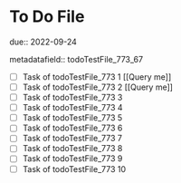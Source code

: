 # To Do File

due:: 2022-09-24

metadatafield:: todoTestFile_773_67

- [ ] Task of todoTestFile_773 1 [[Query me]]
- [ ] Task of todoTestFile_773 2 [[Query me]]
- [ ] Task of todoTestFile_773 3
- [ ] Task of todoTestFile_773 4
- [ ] Task of todoTestFile_773 5
- [ ] Task of todoTestFile_773 6
- [ ] Task of todoTestFile_773 7
- [ ] Task of todoTestFile_773 8
- [ ] Task of todoTestFile_773 9
- [ ] Task of todoTestFile_773 10